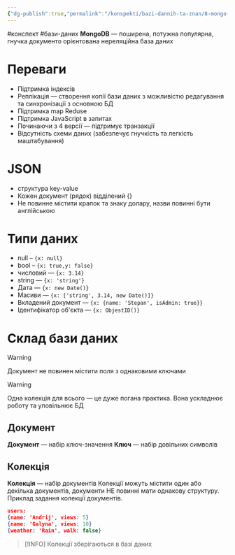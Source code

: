 ```yaml
---
{"dg-publish":true,"permalink":"/konspekti/bazi-dannih-ta-znan/8-mongo-db/"}
---
```

#конспект #бази-даних
**MongoDB** — поширена, потужна популярна, гнучка документо орієнтована нереляційна база даних
# Переваги
- Підтримка індексів
- Реплікація — створення копії бази даних з можливістю редагування та синхронізації з основною БД
- Підтримка map Reduse
- Підтримка JavaScript в запитах
- Починаючи з 4 версії — підтримує транзакції
- Відсутність схеми даних (забезпечує гнучкість та легкість маштабування)
# JSON
- структура key-value
- Кожен документ (рядок) відділений {}
- Не повинне містити крапок та знаку долару, назви повинні бути англійською
# Типи даних
- null – `{x: null}`
- bool – `{x: true,y: false}`
- числовий — `{x: 3.14}`
- string — `{x: 'string'}`
- Дата — `{x: new Date()}`
- Масиви — `{x: ['string', 3.14, new Date()]}`
- Вкладений документ — `{x: {name: 'Stepan', isAdmin: true}}`
- Ідентифікатор об'єкта — `{x: ObjestID()}`
# Склад бази даних
>[!WARNING]
>Документ не повинен містити поля з однаковими ключами

>[!WARNING]
>Одна колекція для всього — це дуже погана практика. Вона ускладнює роботу та уповільнює БД
## Документ
**Документ** — набір ключ-значення
**Ключ** — набір довільних символів
## Колекція
**Колекція** — набір документів
Колекції можуть містити один або декілька документів, документи НЕ повинні мати однакову структуру. Приклад задання колекції документів.
```json
users: 
{name: 'Andrij', views: 5}
{name: 'Galyna', views: 10}
{weather: 'Rain', walk: false}
```
>[!INFO]
>Колекції зберігаються в базі даних

